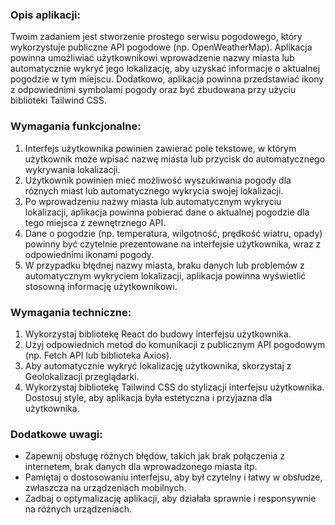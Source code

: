 ### Opis aplikacji:
Twoim zadaniem jest stworzenie prostego serwisu pogodowego, który wykorzystuje publiczne API pogodowe (np. OpenWeatherMap). Aplikacja powinna umożliwiać użytkownikowi wprowadzenie nazwy miasta lub automatycznie wykryć jego lokalizację, aby uzyskać informacje o aktualnej pogodzie w tym miejscu. Dodatkowo, aplikacja powinna przedstawiać ikony z odpowiednimi symbolami pogody oraz być zbudowana przy użyciu biblioteki Tailwind CSS.

### Wymagania funkcjonalne:
1. Interfejs użytkownika powinien zawierać pole tekstowe, w którym użytkownik może wpisać nazwę miasta lub przycisk do automatycznego wykrywania lokalizacji.
2. Użytkownik powinien mieć możliwość wyszukiwania pogody dla różnych miast lub automatycznego wykrycia swojej lokalizacji.
3. Po wprowadzeniu nazwy miasta lub automatycznym wykryciu lokalizacji, aplikacja powinna pobierać dane o aktualnej pogodzie dla tego miejsca z zewnętrznego API.
4. Dane o pogodzie (np. temperatura, wilgotność, prędkość wiatru, opady) powinny być czytelnie prezentowane na interfejsie użytkownika, wraz z odpowiednimi ikonami pogody.
5. W przypadku błędnej nazwy miasta, braku danych lub problemów z automatycznym wykryciem lokalizacji, aplikacja powinna wyświetlić stosowną informację użytkownikowi.

### Wymagania techniczne:
1. Wykorzystaj bibliotekę React do budowy interfejsu użytkownika.
2. Użyj odpowiednich metod do komunikacji z publicznym API pogodowym (np. Fetch API lub biblioteka Axios).
3. Aby automatycznie wykryć lokalizację użytkownika, skorzystaj z Geolokalizacji przeglądarki.
4. Wykorzystaj bibliotekę Tailwind CSS do stylizacji interfejsu użytkownika. Dostosuj style, aby aplikacja była estetyczna i przyjazna dla użytkownika.

### Dodatkowe uwagi:
- Zapewnij obsługę różnych błędów, takich jak brak połączenia z internetem, brak danych dla wprowadzonego miasta itp.
- Pamiętaj o dostosowaniu interfejsu, aby był czytelny i łatwy w obsłudze, zwłaszcza na urządzeniach mobilnych.
- Zadbaj o optymalizację aplikacji, aby działała sprawnie i responsywnie na różnych urządzeniach.
